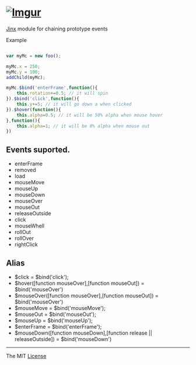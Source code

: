 # [![Imgur](http://i.imgur.com/FHjshUv.png)](https://github.com/webcaetano/jinx)

[Jinx](https://github.com/webcaetano/jinx) module for chaining prototype events

Example
```javascript

var myMc = new foo();

myMc.x = 250;
myMc.y = 100;
addChild(myMc);

myMc.$bind('enterFrame',function(){
	this.rotation+=0.5; // it will spin
}).$bind('click',function(){
	this.y+=5; // it will go down a when clicked
}).$hover(function(){
	this.alpha=0.5; // it will be 50% alpha when mouse hover
},function(){
	this.alpha=1; // it will be 0% alpha when mouse out
})

```

## Events suported.

- enterFrame
- removed
- load
- mouseMove
- mouseUp
- mouseDown
- mouseOver
- mouseOut
- releaseOutside
- click
- mouseWhell
- rollOut
- rollOver
- rightClick

## Alias

- $click = $bind('click');
- $hover([function mouseOver],[function mouseOut]) = $bind('mouseOver')
- $mouseOver([function mouseOver],[function mouseOut]) = $bind('mouseOver')
- $mouseMove = $bind('mouseMove');
- $mouseOut = $bind('mouseOut');
- $mouseUp = $bind('mouseUp');
- $enterFrame = $bind('enterFrame');
- $mouseDown([function mouseDown],[function release || releaseOutside]) = $bind('mouseDown')

---------------------------------

The MIT [License](https://raw.githubusercontent.com/webcaetano/jinx/master/LICENSE.md)
